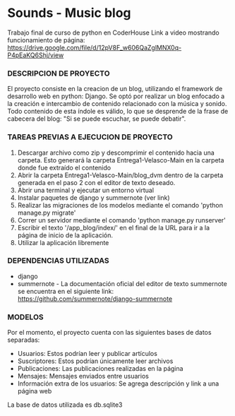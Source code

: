 # Sounds - Music blog
Trabajo final de curso de python en CoderHouse
Link a video mostrando funcionamiento de página: https://drive.google.com/file/d/12pV8F_w606QaZglMNX0q-P4pEaKQ6Shj/view

### DESCRIPCION DE PROYECTO
El proyecto consiste en la creacion de un blog, utilizando el framework de desarrollo web en python: Django. Se optó por realizar un blog enfocado a la creación e intercambio de contenido relacionado con la música y sonido. Todo contenido de esta índole es válido, lo que se desprende de la frase de cabecera del blog: "Si se puede escuchar, se puede debatir".

### TAREAS PREVIAS A EJECUCION DE PROYECTO
1. Descargar archivo como zip y descomprimir el contenido hacia una carpeta. Esto generará la carpeta Entrega1-Velasco-Main en la carpeta donde fue extraído el contenido
2. Abrir la carpeta Entrega1-Velasco-Main/blog_dvm dentro de la carpeta generada en el paso 2 con el editor de texto deseado.
3. Abrir una terminal y ejecutar un entorno virtual 
4. Instalar paquetes de django y summernote (ver link)
5. Realizar las migraciones de los modelos mediante el comando 'python manage.py migrate'
6. Correr un servidor mediante el comando 'python manage.py runserver'
7. Escribir el texto '/app_blog/index/' en el final de la URL para ir a la página de inicio de la aplicación.
8. Utilizar la aplicación libremente

### DEPENDENCIAS UTILIZADAS
- django
- summernote - La documentación oficial del editor de texto summernote se encuentra en el siguiente link:
https://github.com/summernote/django-summernote

### MODELOS 
Por el momento, el proyecto cuenta con las siguientes bases de datos separadas:
- Usuarios: Estos podrían leer y publicar artículos
- Suscriptores: Estos podrían únicamente leer archivos
- Publicaciones: Las publicaciones realizadas en la página
- Mensajes: Mensajes enviados entre usuarios
- Información extra de los usuarios: Se agrega descripción y link a una página web

La base de datos utilizada es db.sqlite3






